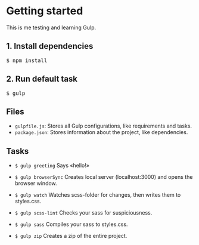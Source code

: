 # Getting started

This is me testing and learning Gulp.

## 1. Install dependencies
<pre>$ npm install</pre>

## 2. Run default task
<pre>$ gulp</pre>

## Files
- <code>gulpfile.js</code>: Stores all Gulp configurations, like requirements and tasks.
- <code>package.json</code>: Stores information about the project, like dependencies.

## Tasks
* <code>$ gulp greeting</code> Says «hello!»
* <code>$ gulp browserSync</code> Creates local server (localhost:3000) and opens the browser window.
* <code>$ gulp watch</code> Watches scss-folder for changes, then writes them to styles.css.
* <code>$ gulp scss-lint</code> Checks your sass for suspiciousness.
* <code>$ gulp sass</code> Compiles your sass to styles.css.

* <code>$ gulp zip</code> Creates a zip of the entire project.